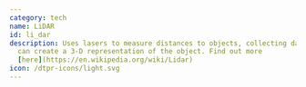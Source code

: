 ```yaml
---
category: tech
name: LiDAR
id: li_dar
description: Uses lasers to measure distances to objects, collecting data that
  can create a 3-D representation of the object. Find out more
  [here](https://en.wikipedia.org/wiki/Lidar)
icon: /dtpr-icons/light.svg
---
```

